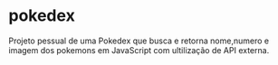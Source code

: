 # pokedex
Projeto pessual de uma Pokedex que busca e retorna nome,numero e imagem dos pokemons em JavaScript com ultilização de API externa.
